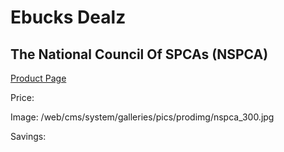 
# Ebucks Dealz
## The National Council Of SPCAs (NSPCA)
[Product Page](https://www.ebucks.com/web/shop/productSelected.do?prodId=222199094&catId=365579701)

Price: 

Image: /web/cms/system/galleries/pics/prodimg/nspca_300.jpg

Savings: 


	